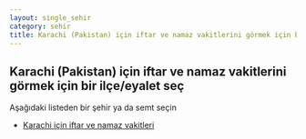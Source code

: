 ```yaml
---
layout: single_sehir
category: sehir
title: Karachi (Pakistan) için iftar ve namaz vakitlerini görmek için bir ilçe/eyalet seç
---
```



## Karachi (Pakistan) için iftar ve namaz vakitlerini görmek için bir ilçe/eyalet seç

Aşağıdaki listeden bir şehir ya da semt seçin


* [Karachi için iftar ve namaz vakitleri](/iftar.html?sehir=Karachi&ulke=Pakistan&state=Karachi)
